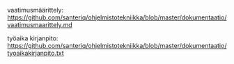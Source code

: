 vaatimusmäärittely:
https://github.com/santeriq/ohjelmistotekniikka/blob/master/dokumentaatio/vaatimusmaarittely.md

työaika kirjanpito:
https://github.com/santeriq/ohjelmistotekniikka/blob/master/dokumentaatio/tyoaikakirjanpito.txt
